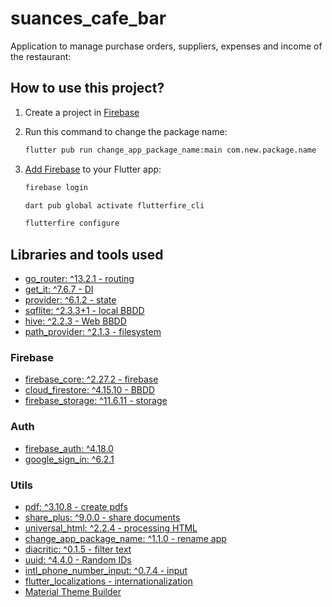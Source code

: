 # suances_cafe_bar

Application to manage purchase orders, suppliers, expenses and income of the restaurant:

## How to use this project?

1. Create a project in [Firebase](https://console.firebase.google.com/)
2. Run this command to change the package name:

    ```cmd
    flutter pub run change_app_package_name:main com.new.package.name
    ```

3. [Add Firebase](https://firebase.google.com/docs/flutter/setup?platform=ios) to your Flutter app:

    ```cmd
    firebase login

    dart pub global activate flutterfire_cli
    
    flutterfire configure
    ```

## Libraries and tools used

- [go_router: ^13.2.1 - routing](https://pub.dev/packages/go_router)
- [get_it: ^7.6.7 - DI](https://pub.dev/packages/get_it)
- [provider: ^6.1.2 - state](https://pub.dev/packages/provider)
- [sqflite: ^2.3.3+1 - local BBDD](https://pub.dev/packages/sqflite)
- [hive: ^2.2.3 - Web BBDD](https://pub.dev/packages/hive)
- [path_provider: ^2.1.3 - filesystem](https://pub.dev/packages/path_provider)
  
### Firebase

- [firebase_core: ^2.27.2 - firebase](https://pub.dev/packages/firebase_core)
- [cloud_firestore: ^4.15.10 - BBDD](https://pub.dev/packages/cloud_firestore)
- [firebase_storage: ^11.6.11 - storage](https://pub.dev/packages/firebase_storage)

### Auth

- [firebase_auth: ^4.18.0](https://pub.dev/packages/firebase_auth)
- [google_sign_in: ^6.2.1](https://pub.dev/packages/google_sign_in)

### Utils

- [pdf: ^3.10.8 - create pdfs](https://pub.dev/packages/pdf)
- [share_plus: ^9.0.0 - share documents](https://pub.dev/packages/share_plus)
- [universal_html: ^2.2.4 - processing HTML](https://pub.dev/packages/cuniversal_html)
- [change_app_package_name: ^1.1.0 - rename app](https://pub.dev/packages/change_app_package_name)
- [diacritic: ^0.1.5 - filter text](https://pub.dev/packages/diacritic)
- [uuid: ^4.4.0 - Random IDs](https://pub.dev/packages/uuid)
- [intl_phone_number_input: ^0.7.4 - input](https://pub.dev/packages/intl_phone_number_input)
- [flutter_localizations - internationalization](https://docs.flutter.dev/ui/accessibility-and-internationalization/internationalization)
- [Material Theme Builder](https://m3.material.io/theme-builder#/custom)
